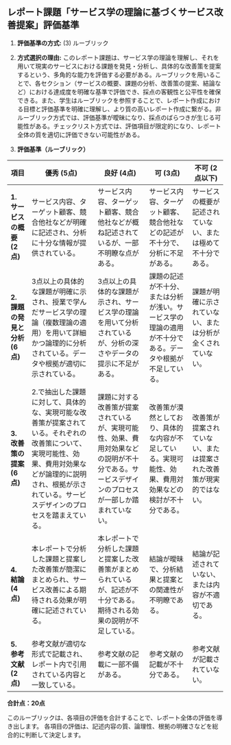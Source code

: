 ## レポート課題「サービス学の理論に基づくサービス改善提案」評価基準

1. **評価基準の方式:** (3) ルーブリック

2. **方式選択の理由:** このレポート課題は、サービス学の理論を理解し、それを用いて現実のサービスにおける課題を発見・分析し、具体的な改善策を提案するという、多角的な能力を評価する必要がある。ルーブリックを用いることで、各セクション（サービスの概要、課題の分析、改善策の提案、結論など）における達成度を明確な基準で評価でき、採点の客観性と公平性を確保できる。また、学生はルーブリックを参照することで、レポート作成における目標と評価基準を明確に理解し、より質の高いレポート作成に繋がる。非ルーブリック方式では、評価基準が曖昧になり、採点のばらつきが生じる可能性がある。チェックリスト方式では、評価項目が限定的になり、レポート全体の質を適切に評価できない可能性がある。


3. **評価基準（ルーブリック）**

| 項目 | 優秀 (5点) | 良好 (4点) | 可 (3点) | 不可 (2点以下) |
|---|---|---|---|---|
| **1. サービスの概要 (2点)** | サービス内容、ターゲット顧客、競合他社などが明確に記述され、分析に十分な情報が提供されている。 | サービス内容、ターゲット顧客、競合他社などが概ね記述されているが、一部不明瞭な点がある。 | サービス内容、ターゲット顧客、競合他社などの記述が不十分で、分析に不足がある。 | サービスの概要が記述されていない、または極めて不十分である。 |
| **2. 課題の発見と分析 (6点)** | 3点以上の具体的な課題が明確に示され、授業で学んだサービス学の理論（複数理論の適用）を用いて詳細かつ論理的に分析されている。データや根拠が適切に示されている。 | 3点以上の具体的な課題が示され、サービス学の理論を用いて分析されているが、分析の深さやデータの提示に不足がある。 | 課題の記述が不十分、または分析が浅い。サービス学の理論の適用が不十分である。データや根拠が不足している。 | 課題が明確に示されていない、または分析が全くされていない。 |
| **3. 改善策の提案 (6点)** | 2.で抽出した課題に対して、具体的な、実現可能な改善策が提案されている。それぞれの改善策について、実現可能性、効果、費用対効果などが論理的に説明され、根拠が示されている。サービスデザインのプロセスを踏まえている。 | 課題に対する改善策が提案されているが、実現可能性、効果、費用対効果などの説明が不十分である。サービスデザインのプロセスが一部しか踏まれていない。 | 改善策が漠然としており、具体的な内容が不足している。実現可能性、効果、費用対効果などの検討が不十分である。 | 改善策が提案されていない、または提案された改善策が現実的ではない。 |
| **4. 結論 (4点)** | 本レポートで分析した課題と提案した改善策が簡潔にまとめられ、サービス改善による期待される効果が明確に記述されている。 | 本レポートで分析した課題と提案した改善策がまとめられているが、記述が不十分である。期待される効果の説明が不足している。 | 結論が曖昧で、分析結果と提案との関連性が不明瞭である。 | 結論が記述されていない、または内容が不適切である。 |
| **5. 参考文献 (2点)** | 参考文献が適切な形式で記載され、レポート内で引用されている内容と一致している。 | 参考文献の記載に一部不備がある。 | 参考文献の記載が不十分である。 | 参考文献が記載されていない。 |


**合計点：20点**

このルーブリックは、各項目の評価を合計することで、レポート全体の評価を導き出します。  各項目の評価は、記述内容の質、論理性、根拠の明確さなどを総合的に判断して決定します。
